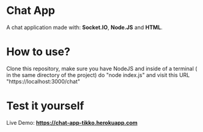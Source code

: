 # Chat App

A chat application made with: **Socket.IO**, **Node.JS** and **HTML**.

# How to use?

Clone this repository, make sure you have NodeJS and inside of a terminal ( in the same 
directory of the project) do "node index.js" and visit this URL "https://localhost:3000/chat"

# Test it yourself

Live Demo: **https://chat-app-tikko.herokuapp.com**